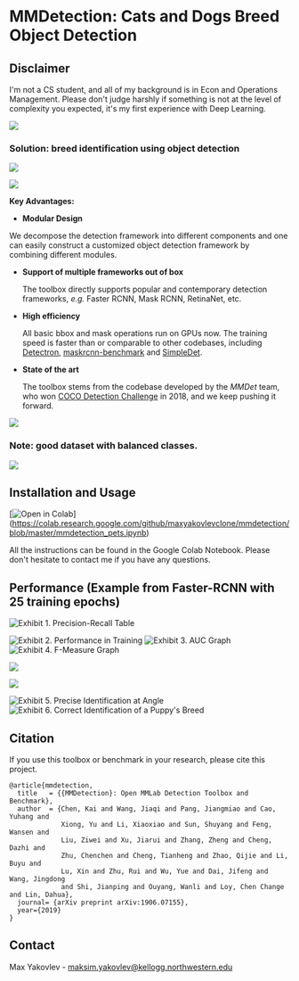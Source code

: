 # MMDetection: Cats and Dogs Breed Object Detection

## Disclaimer
I'm not a CS student, and all of my background is in Econ and Operations Management. Please don't judge harshly if something is not at the level of complexity you expected, it's my first experience with Deep Learning.

![](0002.jpg)

### **Solution**: breed identification using object detection

![](0003.jpg)

![](0004.jpg)

**Key Advantages:**

 - **Modular Design**

  We decompose the detection framework into different components and one can easily construct a customized object detection framework by combining different modules.

- **Support of multiple frameworks out of box**

  The toolbox directly supports popular and contemporary detection frameworks, *e.g.* Faster RCNN, Mask RCNN, RetinaNet, etc.

- **High efficiency**

  All basic bbox and mask operations run on GPUs now. The training speed is faster than or comparable to other codebases, including [Detectron](https://github.com/facebookresearch/Detectron), [maskrcnn-benchmark](https://github.com/facebookresearch/maskrcnn-benchmark) and [SimpleDet](https://github.com/TuSimple/simpledet).

- **State of the art**

  The toolbox stems from the codebase developed by the *MMDet* team, who won [COCO Detection Challenge](http://cocodataset.org/#detection-leaderboard) in 2018, and we keep pushing it forward.
  

![](0006.jpg)

### **Note: good dataset with balanced classes.**
 
![](0005.jpg)

## Installation and Usage

[![Open in Colab](https://colab.research.google.com/assets/colab-badge.svg)] (https://colab.research.google.com/github/maxyakovlevclone/mmdetection/blob/master/mmdetection_pets.ipynb)

All the instructions can be found in the Google Colab Notebook. Please don't hesitate to contact me if you have any questions.

## Performance (Example from Faster-RCNN with 25 training epochs) 
![Exhibit 1. Precision-Recall Table](precision-recall_faster_rcnn.JPG)

![Exhibit 2. Performance in Training](training_performance.png)
![Exhibit 3. AUC Graph](AUC.png)
![Exhibit 4. F-Measure Graph](f_measure.jpg)



![](0008.jpg)

![](0009.jpg)

![Exhibit 5. Precise Identification at Angle](prediction.png)
![Exhibit 6. Correct Identification of a Puppy's Breed](prediction_1.png)




## Citation

If you use this toolbox or benchmark in your research, please cite this project.

```
@article{mmdetection,
  title   = {{MMDetection}: Open MMLab Detection Toolbox and Benchmark},
  author  = {Chen, Kai and Wang, Jiaqi and Pang, Jiangmiao and Cao, Yuhang and
             Xiong, Yu and Li, Xiaoxiao and Sun, Shuyang and Feng, Wansen and
             Liu, Ziwei and Xu, Jiarui and Zhang, Zheng and Cheng, Dazhi and
             Zhu, Chenchen and Cheng, Tianheng and Zhao, Qijie and Li, Buyu and
             Lu, Xin and Zhu, Rui and Wu, Yue and Dai, Jifeng and Wang, Jingdong
             and Shi, Jianping and Ouyang, Wanli and Loy, Chen Change and Lin, Dahua},
  journal= {arXiv preprint arXiv:1906.07155},
  year={2019}
}
```


## Contact

Max Yakovlev - maksim.yakovlev@kellogg.northwestern.edu
